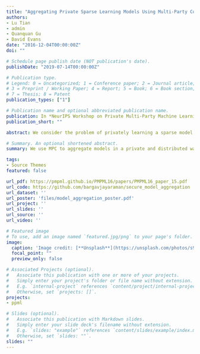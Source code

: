 ```yaml
---
title: "Aggregating Private Sparse Learning Models Using Multi-Party Computation"
authors:
- Lu Tian
- admin
- Quanquan Gu
- David Evans
date: "2016-12-04T00:00:00Z"
doi: ""

# Schedule page publish date (NOT publication's date).
publishDate: "2019-07-14T00:00:00Z"

# Publication type.
# Legend: 0 = Uncategorized; 1 = Conference paper; 2 = Journal article;
# 3 = Preprint / Working Paper; 4 = Report; 5 = Book; 6 = Book section;
# 7 = Thesis; 8 = Patent
publication_types: ["1"]

# Publication name and optional abbreviated publication name.
publication: In *NeurIPS Workshop on Private Multi-Party Machine Learning 2016*
publication_short: ""

abstract: We consider the problem of privately learning a sparse model across multiple sensitive datasets, and propose learning individual models locally and privately aggregating them using secure multi-party computation. In this paper, we report some preliminary experiments on distributed sparse linear discriminant analysis, showing both the feasibility and effectiveness of our approach on experiments using heart disease data collected across four hospitals.

# Summary. An optional shortened abstract.
summary: We use MPC to aggregate models in a private and distributed way.

tags:
- Source Themes
featured: false

url_pdf: https://pmpml.github.io/PMPML16/papers/PMPML16_paper_15.pdf
url_code: https://github.com/bargavjayaraman/secure_model_aggregation
url_dataset: ''
url_poster: 'files/model_aggregation_poster.pdf'
url_project: ''
url_slides: ''
url_source: ''
url_video: ''

# Featured image
# To use, add an image named `featured.jpg/png` to your page's folder. 
image:
  caption: 'Image credit: [**Unsplash**](https://unsplash.com/photos/s9CC2SKySJM)'
  focal_point: ""
  preview_only: false

# Associated Projects (optional).
#   Associate this publication with one or more of your projects.
#   Simply enter your project's folder or file name without extension.
#   E.g. `internal-project` references `content/project/internal-project/index.md`.
#   Otherwise, set `projects: []`.
projects:
- ppml

# Slides (optional).
#   Associate this publication with Markdown slides.
#   Simply enter your slide deck's filename without extension.
#   E.g. `slides: "example"` references `content/slides/example/index.md`.
#   Otherwise, set `slides: ""`.
slides: ""
---
```

